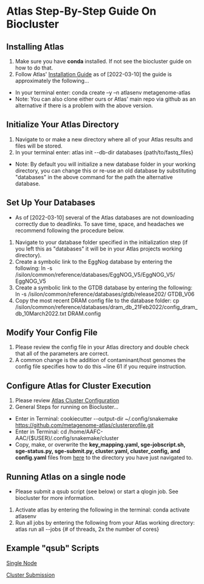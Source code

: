 # Atlas Step-By-Step Guide On Biocluster

## Installing Atlas 
1. Make sure you have **conda** installed. If not see the biocluster guide on how to do that. 
2. Follow Atlas' [Installation Guide](https://metagenome-atlas.readthedocs.io/en/latest/usage/getting_started.html#getting-started) as of [2022-03-10] the guide is approximately the following...
- In your terminal enter: conda create –y –n atlasenv metagenome-atlas
- Note: You can also clone either ours or Atlas' main repo via github as an alternative if there is a problem with the above version. 


## Initialize Your Atlas Directory
1. Navigate to or make a new directory where all of your Atlas results and files will be stored. 
2. In your terminal enter: atlas init --db-dir databases {path/to/fastq_files}
- Note: By default you will initialize a new database folder in your working directory, you can change this or re-use an old database by substituting "databases" in the above command for the path the alternative database. 


## Set Up Your Databases
- As of [2022-03-10] several of the Atlas databases are not downloading correctly due to deadlinks. To save time, space, and headaches we recommend following the procedure below. 
1. Navigate to your database folder specified in the initialization step (if you left this as "databases" it will be in your Atlas projects working directory).
2. Create a symbolic link to the EggNog database by entering the following: ln -s /isilon/common/reference/databases/EggNOG_V5/EggNOG_V5/ EggNOG_V5
3. Create a symbolic link to the GTDB database by entering the following: ln -s /isilon/common/reference/databases/gtdb/release202/ GTDB_V06
4. Copy the most recent DRAM config file to the database folder: cp /isilon/common/reference/databases/dram_db_21Feb2022/config_dram_db_10March2022.txt DRAM.config


## Modify Your Config File 
1. Please review the config file in your Atlas directory and double check that all of the parameters are correct.
2. A common change is the addition of contaminant/host genomes the config file specifies how to do this ~line 61 if you require instruction. 


## Configure Atlas for Cluster Execution
1. Please review [Atlas Cluster Configuration](https://metagenome-atlas.readthedocs.io/en/latest/usage/getting_started.html#set-up-of-cluster-execution)
2. General Steps for running on Biocluster...
- Enter in Terminal: cookiecutter --output-dir ~/.config/snakemake https://github.com/metagenome-atlas/clusterprofile.git
- Enter in Terminal: cd /home/AAFC-AAC/{$USER}/.config/snakemake/cluster
- Copy, make, or overwrite the **key_mapping.yaml, sge-jobscript.sh, sge-status.py, sge-submit.py, cluster.yaml, cluster_config, and config.yaml** files from [here](https://github.com/BeeCSI-Microbiome/atlas/tree/master/cluster%20profile%20files) to the directory you have just navigated to.


## Running Atlas on a single node
- Please submit a qsub script (see below) or start a qlogin job. See biocluster for more information. 
1. Activate atlas by entering the following in the terminal: conda activate atlasenv
2. Run all jobs by entering the following from your Atlas working directory: atlas run all --jobs {# of threads, 2x the number of cores}


## Example "qsub" Scripts
[Single Node](https://github.com/BeeCSI-Microbiome/atlas/blob/master/cluster%20profile%20files/example-atlas-qsub-singlenode.sh) 

[Cluster Submission](https://github.com/BeeCSI-Microbiome/atlas/blob/master/cluster%20profile%20files/example-atlas-qsub-cluster.sh)
